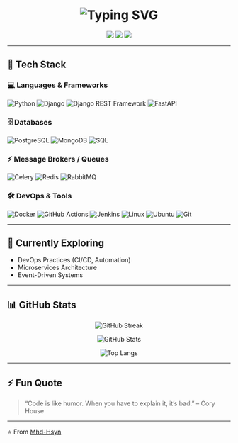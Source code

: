 <!-- Banner / Typing Intro -->
<h1 align="center">
  <img src="https://readme-typing-svg.herokuapp.com?size=35&duration=3500&color=36BCF7&center=true&vCenter=true&width=800&lines=Hi+%F0%9F%91%8B%2C+I'm+Hussain;Python+Backend+Developer;Django+%7C+DRF+%7C+FastAPI;Exploring+DevOps+%26+Microservices" alt="Typing SVG" />
</h1>

<p align="center">
  <a href="https://www.linkedin.com/in/mhd-hsyn"><img src="https://img.shields.io/badge/-LinkedIn-0077B5?style=for-the-badge&logo=linkedin&logoColor=white"></a>
  <a href="https://hsyn-portfolio.vercel.app"><img src="https://img.shields.io/badge/-Portfolio-000000?style=for-the-badge&logo=vercel&logoColor=white"></a>
  <a href="mailto:youremail@example.com"><img src="https://img.shields.io/badge/-Email-D14836?style=for-the-badge&logo=gmail&logoColor=white"></a>
</p>

---

## 🚀 Tech Stack

### 💻 Languages & Frameworks
![Python](https://img.shields.io/badge/Python-3776AB?style=for-the-badge&logo=python&logoColor=white)
![Django](https://img.shields.io/badge/Django-092E20?style=for-the-badge&logo=django&logoColor=white)
![Django REST Framework](https://img.shields.io/badge/DRF-ff1709?style=for-the-badge&logo=django&logoColor=white)
![FastAPI](https://img.shields.io/badge/FastAPI-009688?style=for-the-badge&logo=fastapi&logoColor=white)

### 🗄️ Databases
![PostgreSQL](https://img.shields.io/badge/PostgreSQL-336791?style=for-the-badge&logo=postgresql&logoColor=white)
![MongoDB](https://img.shields.io/badge/MongoDB-4EA94B?style=for-the-badge&logo=mongodb&logoColor=white)
![SQL](https://img.shields.io/badge/SQL-4479A1?style=for-the-badge&logo=database&logoColor=white)

### ⚡ Message Brokers / Queues
![Celery](https://img.shields.io/badge/Celery-%2300C7B7.svg?style=for-the-badge&logo=celery&logoColor=white)
![Redis](https://img.shields.io/badge/Redis-DC382D?style=for-the-badge&logo=redis&logoColor=white)
![RabbitMQ](https://img.shields.io/badge/RabbitMQ-FF6600?style=for-the-badge&logo=rabbitmq&logoColor=white)

### 🛠️ DevOps & Tools
![Docker](https://img.shields.io/badge/Docker-2496ED?style=for-the-badge&logo=docker&logoColor=white)
![GitHub Actions](https://img.shields.io/badge/GitHub%20Actions-2088FF?style=for-the-badge&logo=github-actions&logoColor=white)
![Jenkins](https://img.shields.io/badge/Jenkins-D24939?style=for-the-badge&logo=jenkins&logoColor=white)
![Linux](https://img.shields.io/badge/Linux-FCC624?style=for-the-badge&logo=linux&logoColor=black)
![Ubuntu](https://img.shields.io/badge/Ubuntu-E95420?style=for-the-badge&logo=ubuntu&logoColor=white)
![Git](https://img.shields.io/badge/Git-F05032?style=for-the-badge&logo=git&logoColor=white)

---

## 🌱 Currently Exploring
- DevOps Practices (CI/CD, Automation)  
- Microservices Architecture  
- Event-Driven Systems

---

## 📊 GitHub Stats

<p align="center">
  <img src="https://github-readme-streak-stats.herokuapp.com/?user=Mhd-Hsyn&theme=tokyonight&hide_border=true" alt="GitHub Streak" />
</p>

<p align="center">
  <img src="https://github-readme-stats.vercel.app/api?username=Mhd-Hsyn&show_icons=true&theme=tokyonight&hide_border=true" alt="GitHub Stats" />
</p>

<p align="center">
  <img src="https://github-readme-stats.vercel.app/api/top-langs/?username=Mhd-Hsyn&layout=compact&theme=tokyonight&hide_border=true" alt="Top Langs" />
</p>

---

## ⚡ Fun Quote
> “Code is like humor. When you have to explain it, it’s bad.” – Cory House

---

⭐ From [Mhd-Hsyn](https://github.com/Mhd-Hsyn)
